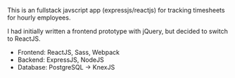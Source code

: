 
This is an fullstack javscript app (expressjs/reactjs) for tracking timesheets for hourly employees.

I had initially written a frontend prototype with jQuery, but decided to switch to ReactJS.  

- Frontend: ReactJS, Sass, Webpack
- Backend: ExpressJS, NodeJS
- Database: PostgreSQL -> KnexJS

<!-- 
![alt screenshot1](https://github.com/pmeaney/timetracker/blob/master/src/server/public/screenshots/1.png)

![alt screenshot2](https://github.com/pmeaney/timetracker/blob/master/src/server/public/screenshots/2.png)

![alt screenshot3](https://github.com/pmeaney/timetracker/blob/master/src/server/public/screenshots/3.png)

![alt screenshot4](https://github.com/pmeaney/timetracker/blob/master/src/server/public/screenshots/4.png)

![alt screenshot5](https://github.com/pmeaney/timetracker/blob/master/src/server/public/screenshots/5.png) -->
